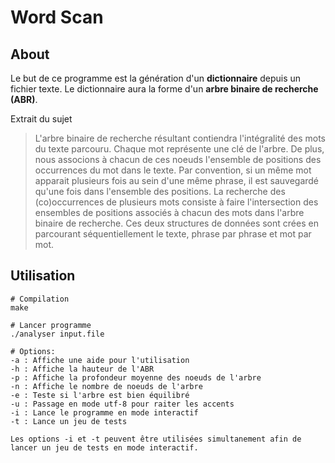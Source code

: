 # Word Scan

## About 

Le but de ce programme est la génération d'un **dictionnaire** depuis un fichier texte. Le dictionnaire aura la forme d'un **arbre binaire de recherche (ABR)**.

Extrait du sujet

> L'arbre binaire de recherche résultant contiendra l'intégralité des mots du texte parcouru. Chaque mot représente une clé de l'arbre. De plus, nous associons à chacun de ces noeuds l'ensemble de positions des occurrences du mot dans le texte. Par convention, si un même mot apparait plusieurs fois au sein d'une même phrase, il est sauvegardé qu'une fois dans l'ensemble des positions. La recherche des (co)occurrences de plusieurs mots consiste à faire l'intersection des ensembles de positions associés à chacun des mots dans l'arbre binaire de recherche. Ces deux structures de données sont crées en parcourant séquentiellement le texte, phrase par phrase et mot par mot.

## Utilisation

```
# Compilation
make

# Lancer programme
./analyser input.file

# Options:
-a : Affiche une aide pour l'utilisation
-h : Affiche la hauteur de l'ABR
-p : Affiche la profondeur moyenne des noeuds de l'arbre
-n : Affiche le nombre de noeuds de l'arbre
-e : Teste si l'arbre est bien équilibré
-u : Passage en mode utf-8 pour raiter les accents
-i : Lance le programme en mode interactif
-t : Lance un jeu de tests 

Les options -i et -t peuvent être utilisées simultanement afin de lancer un jeu de tests en mode interactif.
```